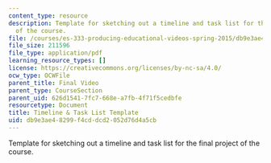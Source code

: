 ```yaml
---
content_type: resource
description: Template for sketching out a timeline and task list for the final project
  of the course.
file: /courses/es-333-producing-educational-videos-spring-2015/db9e3ae48299f4cddcd2052d76d4a5cb_MITES_333S15_project-plan.pdf
file_size: 211596
file_type: application/pdf
learning_resource_types: []
license: https://creativecommons.org/licenses/by-nc-sa/4.0/
ocw_type: OCWFile
parent_title: Final Video
parent_type: CourseSection
parent_uid: 626d1541-7fc7-668e-a7fb-4f71f5cedbfe
resourcetype: Document
title: Timeline & Task List Template
uid: db9e3ae4-8299-f4cd-dcd2-052d76d4a5cb
---
```

Template for sketching out a timeline and task list for the final project of the course.